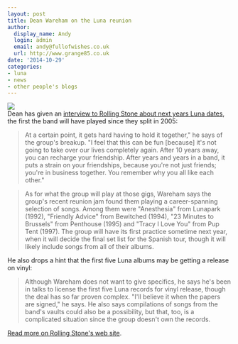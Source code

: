 ```yaml
---
layout: post
title: Dean Wareham on the Luna reunion
author:
  display_name: Andy
  login: admin
  email: andy@fullofwishes.co.uk
  url: http://www.grange85.co.uk
date: '2014-10-29'
categories:
- luna
- news
- other people's blogs
---
```

<p><img src="https://media.fullofwishes.co.uk/02-luna/pictures/luna_promo_2002_a.jpg" class="aligncenter" /><br />
Dean has given an <a href="http://www.rollingstone.com/music/features/inside-lunas-surprise-reunion-with-dean-wareham-20141029">interview to Rolling Stone about next years Luna dates</a>, the first the band will have played since they split in 2005:</p>
<blockquote><p>At a certain point, it gets hard having to hold it together," he says of the group's breakup. "I feel that this can be fun [because] it's not going to take over our lives completely again. After 10 years away, you can recharge your friendship. After years and years in a band, it puts a strain on your friendships, because you're not just friends; you're in business together. You remember why you all like each other."
</p></blockquote>
<blockquote><p>As for what the group will play at those gigs, Wareham says the group's recent reunion jam found them playing a career-spanning selection of songs. Among them were "Anesthesia" from Lunapark (1992), "Friendly Advice" from Bewitched (1994), "23 Minutes to Brussels" from Penthouse (1995) and "Tracy I Love You" from Pup Tent (1997). The group will have its first practice sometime next year, when it will decide the final set list for the Spanish tour, though it will likely include songs from all of their albums.</p></blockquote>
<p>He also drops a hint that the first five Luna albums may be getting a release on vinyl:</p>
<blockquote><p>Although Wareham does not want to give specifics, he says he's been in talks to license the first five Luna records for vinyl release, though the deal has so far proven complex. "I'll believe it when the papers are signed," he says. He also says compilations of songs from the band's vaults could also be a possibility, but that, too, is a complicated situation since the group doesn't own the records.
</p></blockquote>
<p><a href="http://www.rollingstone.com/music/features/inside-lunas-surprise-reunion-with-dean-wareham-20141029">Read more on Rolling Stone's web site</a>.</p>

